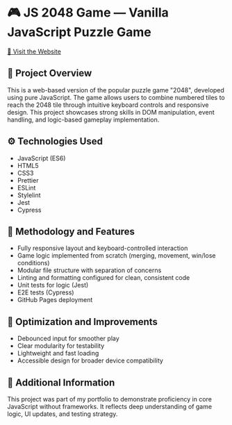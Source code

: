# 🎮 JS 2048 Game — Vanilla JavaScript Puzzle Game

[🔗 Visit the Website](https://myuriy81.github.io/portfolio_js_2048_game/)

## 📌 Project Overview

This is a web-based version of the popular puzzle game "2048", developed using pure JavaScript. The game allows users to combine numbered tiles to reach the 2048 tile through intuitive keyboard controls and responsive design. This project showcases strong skills in DOM manipulation, event handling, and logic-based gameplay implementation.

## ⚙️ Technologies Used

- JavaScript (ES6)
- HTML5
- CSS3
- Prettier
- ESLint
- Stylelint
- Jest
- Cypress

## 🚀 Methodology and Features

- Fully responsive layout and keyboard-controlled interaction
- Game logic implemented from scratch (merging, movement, win/lose conditions)
- Modular file structure with separation of concerns
- Linting and formatting configured for clean, consistent code
- Unit tests for logic (Jest)
- E2E tests (Cypress)
- GitHub Pages deployment

## 🧠 Optimization and Improvements

- Debounced input for smoother play
- Clear modularity for testability
- Lightweight and fast loading
- Accessible design for broader device compatibility

## 📂 Additional Information

This project was part of my portfolio to demonstrate proficiency in core JavaScript without frameworks. It reflects deep understanding of game logic, UI updates, and testing strategy.
